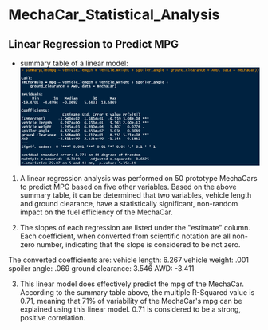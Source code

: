 # MechaCar_Statistical_Analysis

## Linear Regression to Predict MPG

-   summary table of a linear model: ![deliverable_1\_summary](deliv_1_lm.png)

1. A linear regression analysis was performed on 50 prototype MechaCars to predict MPG based on five other variables. Based on the above summary table, it can be determined that two variables, vehicle length and ground clearance, have a statistically significant, non-random impact on the fuel efficiency of the MechaCar.

2. The slopes of each regression are listed under the "estimate" column. Each coefficient, when converted from scientific notation are all non-zero number, indicating that the slope is considered to be not zero. 

The converted coefficients are: 
vehicle length: 6.267
vehicle weight: .001
spoiler angle: .069
ground clearance: 3.546
AWD: -3.411

3. This linear model does effectively predict the mpg of the MechaCar. According to the summary table above, the multiple R-Squared value is 0.71, meaning that 71% of variability of the MechaCar's mpg can be explained using this linear model. 0.71 is considered to be a strong, positive correlation. 
